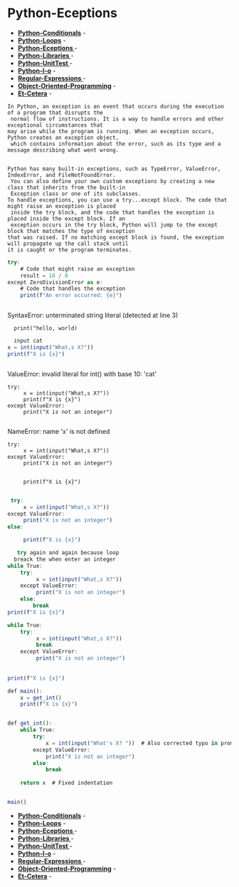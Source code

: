 # Python-Eceptions

- __[Python-Conditionals](https://github.com/mrf-coder/Python-Conditionals.git)__ - 
- __[Python-Loops](https://github.com/mrf-coder/Python-Loops.git)__ - 
- __[Python-Eceptions ](https://github.com/mrf-coder/Python-Eceptions.git)__ - 
- __[Python-Libraries ](https://github.com/mrf-coder/Python-Libraries.git)__ - 
- __[Python-UnitTest ](https://github.com/mrf-coder/Python-UnitTest.git)__ - 
- __[Python-I-o](https://github.com/mrf-coder/Python-I-o.git)__ - 
- __[Regular-Expressions ](https://github.com/mrf-coder/Regular-Expressions.git)__ - 
- __[Object-Oriented-Programming](https://github.com/mrf-coder/Object-Oriented-Programming.git)__ - 
- __[Et-Cetera](https://github.com/mrf-coder/Et-Cetera.git)__ - 


```
In Python, an exception is an event that occurs during the execution of a program that disrupts the
 normal flow of instructions. It is a way to handle errors and other exceptional circumstances that
may arise while the program is running. When an exception occurs, Python creates an exception object,
 which contains information about the error, such as its type and a message describing what went wrong.


Python has many built-in exceptions, such as TypeError, ValueError, IndexError, and FileNotFoundError.
 You can also define your own custom exceptions by creating a new class that inherits from the built-in
 Exception class or one of its subclasses.
To handle exceptions, you can use a try...except block. The code that might raise an exception is placed
 inside the try block, and the code that handles the exception is placed inside the except block. If an
 exception occurs in the try block, Python will jump to the except block that matches the type of exception
that was raised. If no matching except block is found, the exception will propagate up the call stack until
it is caught or the program terminates.
```
```js
try:
    # Code that might raise an exception
    result = 10 / 0
except ZeroDivisionError as e:
    # Code that handles the exception
    print(f"An error occurred: {e}")

```
```js
```
SyntaxError: unterminated string literal (detected at line 3)
```
  print("hello, world)

```
```js
  input cat
x = int(input("What,s X?"))
print(f"X is {x}")
```
```js
```

ValueError: invalid literal for int() with base 10: 'cat'
```
try:
     x = int(input("What,s X?"))
     print(f"X is {x}")
except ValueError:
     print("X is not an integer")     

````

```js
```
NameError: name 'x' is not defined
```
try:
     x = int(input("What,s X?"))
except ValueError:
     print("X is not an integer") 


     print(f"X is {x}")    


```
```js
 try:
     x = int(input("What,s X?"))
except ValueError:
     print("X is not an integer") 
else:

     print(f"X is {x}")    
```
```js
   try again and again because loop
  breack the when enter an integer
while True:
    try:
         x = int(input("What,s X?"))
    except ValueError:
         print("X is not an integer") 
    else:
        break
print(f"X is {x}")    
```
```js
while True:
    try:
         x = int(input("What,s X?"))
         break
    except ValueError:
         print("X is not an integer") 
    
       
print(f"X is {x}")    

````
```js
def main():
    x = get_int()
    print(f"X is {x}")  


def get_int():
    while True:
        try:
            x = int(input("What's X? "))  # Also corrected typo in prompt
        except ValueError:
            print("X is not an integer") 
        else:
            break
        
    return x  # Fixed indentation


main()

```
- __[Python-Conditionals](https://github.com/mrf-coder/Python-Conditionals.git)__ - 
- __[Python-Loops](https://github.com/mrf-coder/Python-Loops.git)__ - 
- __[Python-Eceptions ](https://github.com/mrf-coder/Python-Eceptions.git)__ - 
- __[Python-Libraries ](https://github.com/mrf-coder/Python-Libraries.git)__ - 
- __[Python-UnitTest ](https://github.com/mrf-coder/Python-UnitTest.git)__ - 
- __[Python-I-o](https://github.com/mrf-coder/Python-I-o.git)__ - 
- __[Regular-Expressions ](https://github.com/mrf-coder/Regular-Expressions.git)__ - 
- __[Object-Oriented-Programming](https://github.com/mrf-coder/Object-Oriented-Programming.git)__ - 
- __[Et-Cetera](https://github.com/mrf-coder/Et-Cetera.git)__ - 








